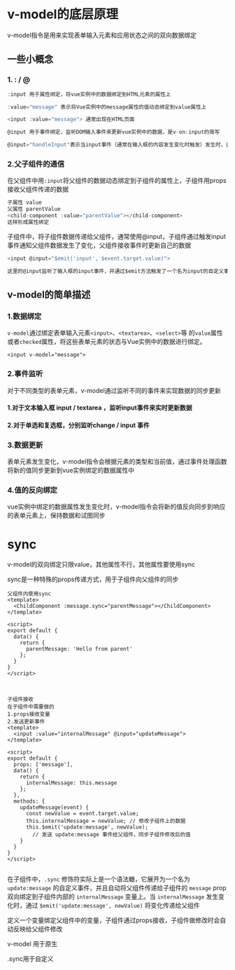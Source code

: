 # v-model的底层原理

v-model指令是用来实现表单输入元素和应用状态之间的双向数据绑定

## 一些小概念

### 1. : / @

```js
:input 用于属性绑定，将vue实例中的数据绑定到HTML元素的属性上

:value="message" 表示将Vue实例中的message属性的值动态绑定到value属性上

<input :value="message"> 通常出现在HTML页面
```

```js
@input 用于事件绑定，监听DOM输入事件来更新vue实例中的数据，是v-on:input的简写

@input="handleInput"表示当input事件（通常在输入框的内容发生变化时触发）发生时，调用Vue实例中的handleInput方法
```

### 2.父子组件的通信

在父组件中用`:input`将父组件的数据动态绑定到子组件的属性上，子组件用props接收父组件传递的数据

```js
子属性 value
父属性 parentValue
<child-component :value="parentValue"></child-component>
这样形成属性绑定
```



子组件中，将子组件数据传递给父组件，通常使用@input，子组件通过触发input事件通知父组件数据发生了变化，父组件接收事件时更新自己的数据

```js
<input @input="$emit('input', $event.target.value)">

这里的@input监听了输入框的input事件，并通过$emit方法触发了一个名为input的自定义事件，将输入框的值传递给父组件
```



## v-model的简单描述

### 1.数据绑定

`v-model`通过绑定表单输入元素`<input>`、`<textarea>`、`<select>`等  的`value`属性或者`checked`属性，将这些表单元素的状态与Vue实例中的数据进行绑定。

```vue
<input v-model="message">
```



### 2.事件监听

对于不同类型的表单元素，v-model通过监听不同的事件来实现数据的同步更新

#### 1.对于文本输入框 input / textarea ，监听input事件来实时更新数据

#### 2.对于单选和复选框，分别监听change / input 事件



### 3.数据更新

表单元素发生变化，v-model指令会根据元素的类型和当前值，通过事件处理函数将新的值同步更新到vue实例绑定的数据属性中



### 4.值的反向绑定

vue实例中绑定的数据属性发生变化时，v-model指令会将新的值反向同步到响应的表单元素上，保持数据和试图同步











# sync

v-model的双向绑定只限value，其他属性不行，其他属性要使用sync

sync是一种特殊的props传递方式，用于子组件向父组件的同步

```vue
父组件内使用sync
<template>
  <ChildComponent :message.sync="parentMessage"></ChildComponent>
</template>

<script>
export default {
  data() {
    return {
      parentMessage: 'Hello from parent'
    };
  }
}
</script>



子组件接收
在子组件中需要做的
1.props接收变量
2.发送更新事件
<template>
  <input :value="internalMessage" @input="updateMessage">
</template>

<script>
export default {
  props: ['message'],
  data() {
    return {
      internalMessage: this.message
    };
  },
  methods: {
    updateMessage(event) {
      const newValue = event.target.value;
      this.internalMessage = newValue; // 修改子组件上的数据
      this.$emit('update:message', newValue); 
        // 发送 update:message 事件给父组件，同步子组件修改后的值
    }
  }
}
</script>


```



在子组件中，`.sync` 修饰符实际上是一个语法糖，它展开为一个名为 `update:message` 的自定义事件，并且自动将父组件传递给子组件的 `message` prop 双向绑定到子组件内部的 `internalMessage` 变量上。当 `internalMessage` 发生变化时，通过 `$emit('update:message', newValue)` 将变化传递给父组件



定义一个变量绑定父组件中的变量，子组件通过props接收，子组件做修改时会自动反映给父组件修改



v-model 用于原生

.sync用于自定义
